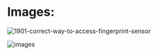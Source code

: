 # Images:

![1901-correct-way-to-access-fingerprint-sensor](https://user-images.githubusercontent.com/94212251/144252154-3d15c658-daaa-4ff3-92f8-6c4bebc84868.png)



![images](https://user-images.githubusercontent.com/94212251/144252302-ad0e8ee1-601a-42c7-966d-8440d0610fc4.jpg)

